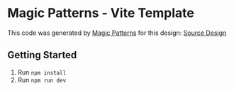 # Magic Patterns - Vite Template

This code was generated by [Magic Patterns](https://magicpatterns.com) for this design: [Source Design](https://www.magicpatterns.com/c/fypur5girgx9tnfyczobjr)

## Getting Started

1. Run `npm install`
2. Run `npm run dev`
